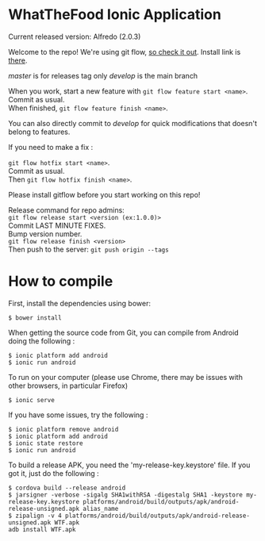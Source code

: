 # WhatTheFood Ionic Application

Current released version: Alfredo (2.0.3)

Welcome to the repo!
We're using git flow, [so check it out](http://jeffkreeftmeijer.com/2010/why-arent-you-using-git-flow/).
Install link is [there](https://github.com/nvie/gitflow/wiki/Installation).

_master_ is for releases tag only
_develop_ is the main branch

When you work, start a new feature with `git flow feature start <name>`.  
Commit as usual.  
When finished, `git flow feature finish <name>`.  

You can also directly commit to _develop_ for quick modifications that doesn't belong to features.

If you need to make a fix :

`git flow hotfix start <name>`.  
Commit as usual.  
Then `git flow hotfix finish <name>`.  

Please install gitflow before you start working on this repo!

Release command for repo admins:  
`git flow release start <version (ex:1.0.0)>`  
Commit LAST MINUTE FIXES.  
Bump version number.  
`git flow release finish <version>`  
Then push to the server: `git push origin --tags`

# How to compile

First, install the dependencies using bower:

```
$ bower install
```

When getting the source code from Git, you can compile from Android doing the following :

```
$ ionic platform add android
$ ionic run android
```

To run on your computer (please use Chrome, there may be issues with other browsers, in particular Firefox)

```
$ ionic serve
```

If you have some issues, try the following :

```
$ ionic platform remove android
$ ionic platform add android
$ ionic state restore
$ ionic run android
```

To build a release APK, you need the 'my-release-key.keystore' file. If you got it, just do the following :

```
$ cordova build --release android
$ jarsigner -verbose -sigalg SHA1withRSA -digestalg SHA1 -keystore my-release-key.keystore platforms/android/build/outputs/apk/android-release-unsigned.apk alias_name
$ zipalign -v 4 platforms/android/build/outputs/apk/android-release-unsigned.apk WTF.apk
adb install WTF.apk
```
